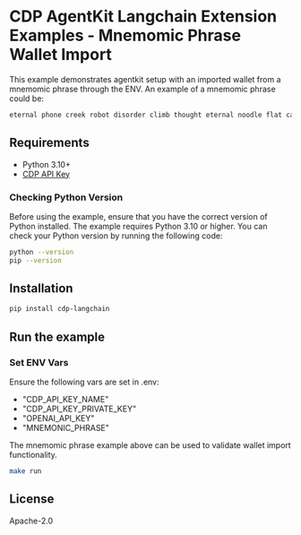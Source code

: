 # CDP AgentKit Langchain Extension Examples - Mnemomic Phrase Wallet Import

This example demonstrates agentkit setup with an imported wallet from a mnemomic phrase through the ENV. An example of a mnemomic phrase could be:

```bash
eternal phone creek robot disorder climb thought eternal noodle flat cage bubble liquid sting can
```

## Requirements

- Python 3.10+
- [CDP API Key](https://portal.cdp.coinbase.com/access/api)

### Checking Python Version

Before using the example, ensure that you have the correct version of Python installed. The example requires Python 3.10 or higher. You can check your Python version by running the following code:

```bash
python --version
pip --version
```

## Installation

```bash
pip install cdp-langchain
```

## Run the example

### Set ENV Vars

Ensure the following vars are set in .env:

- "CDP_API_KEY_NAME"
- "CDP_API_KEY_PRIVATE_KEY"
- "OPENAI_API_KEY"
- "MNEMONIC_PHRASE"

The mnemomic phrase example above can be used to validate wallet import functionality.

```bash
make run
```

## License

Apache-2.0
